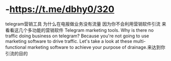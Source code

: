 # -https://t.me/dbhy0/320
telegram营销工具 为什么在电报做业务没有流量 因为你不会利用营销软件引流 来看看这几个多功能的营销软件 Telegram marketing tools. Why is there no traffic doing business on telegram? Because you're not going to use marketing software to drive traffic. Let's take a look at these multi-functional marketing software to achieve your purpose of drainage.来达到你引流的目的 
